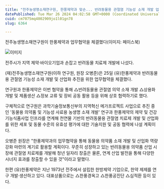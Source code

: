 ```yaml
---
title: "전주농생명소재연구원, 한풍제약과 맞손... 반려동물용 관절염 기능성 소재 개발 업무협약"
datePublished: Tue Mar 26 2024 04:02:58 GMT+0000 (Coordinated Universal Time)
cuid: cm7075mq4002909jo1l01gn78
slug: 6364

---
```



전주농생명소재연구원이 한풍제약과 업무협약을 체결했다(이미지: 페이스북)

![이미지](https://cdn.hashnode.com/res/hashnode/image/upload/v1739261105186/9da91db1-543f-4c47-9eb9-6abf4c05db8a.jpeg)

전주시가 지역 제약·바이오기업과 손잡고 반려동물 치료제 개발에 나섰다.

(재)전주농생명소재연구원(이하 연구원, 원장 오병준)은 25일 (유)한풍제약과 반려동물용 관절염 기능성 소재 개발 및 산업화 추진을 위한 업무협약을 체결했다.

연구원과 한풍제약은 이번 협약을 통해 △반려동물용 관절염 의약 소재 개발 △상용화 개발 및 제품생산 △정보 교류 및 장비 공동 활용 등을 위해 상호 협력하기로 했다.

구체적으로 연구원은 과학기술정보통신부의 지역혁신 메가프로젝트 사업으로 추진 중인 '동물용 의약품 및 기능성 사료용 농생명 소재 개발' 연구과 한풍제약의 제약 및 건강기능식품사업 인프라를 연계해 천연물 기반의 반려동물용 관절염 치료제 개발 및 산업화를 위한 세포 및 동물 수준의 유효성 평가에 대한 기술지원 및 공동 협력에 나설 계획이다.

오병준 원장은 "한풍제약과의 업무협약을 통해 동물용 의약품 소재 개발 및 산업화 역량 강화 마련의 계기로 활용할 계획이다. 꾸준히 성장하고 있는 반려동물용 의약품 산업 시장에 관절염 치료제를 개발해 청년 일자리 창출은 물론, 연계 산업 발전을 통해 다양한 시너지 효과를 창출할 수 있을 것"이라고 말했다.

한편 (유)한풍제약은 지난 1973년 전주에서 설립한 한방제약 기업으로, 한약 제제를 연구 개발·생산하고 있다. 대표상품으로는 △한풍경옥고 △한풍공진단 △심적환 등이 있다.